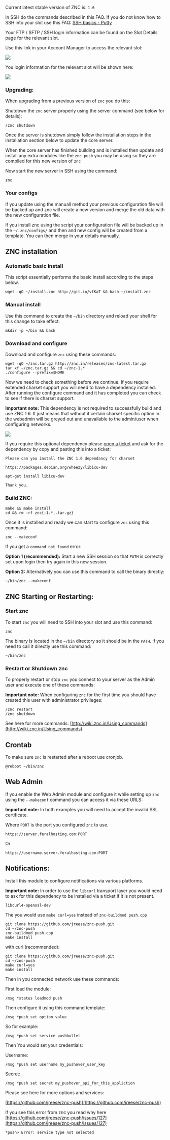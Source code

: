 
Current latest stable version of ZNC is: `1.6`

In SSH do the commands described in this FAQ. If you do not know how to SSH into your slot use this FAQ: [SSH basics - Putty](https://www.feralhosting.com/faq/view?question=12)

Your FTP / SFTP / SSH login information can be found on the Slot Details page for the relevant slot.

Use this link in your Account Manager to access the relevant slot:

![](https://raw.github.com/feralhosting/feralfilehosting/master/Feral%20Wiki/0%20Generic/slot_detail_link.png)

You login information for the relevant slot will be shown here:

![](https://raw.github.com/feralhosting/feralfilehosting/master/Feral%20Wiki/0%20Generic/slot_detail_ssh.png)

### Upgrading:

When upgrading from a previous version of `znc` you do this:

Shutdown the `znc` server properly using the server command (see below for details):

~~~
/znc shutdown
~~~

Once the server is shutdown simply follow the installation steps in the installation section below to update the core server.

When the core server has finished building and is installed then update and install any extra modules like the `znc push` you may be using so they are compiled for this new version of `znc`

Now start the new server in SSH using the command:

~~~
znc
~~~

### Your configs

If you update using the  manuall method your previous configuration file will be backed up and  znc will create a new version and merge the old data with the new configuration file.

If you install znc using the script your configuration file will be backed up in the `~/.znc/configs/` and then and new config will be created from a template. You can then merge in your details manually.

ZNC installation
---

### Automatic basic install

This script essentially performs the basic install according to the steps below.



~~~
wget -qO ~/install.znc http://git.io/vfKaT && bash ~/install.znc
~~~

### Manual install

Use this command to create the `~/bin` directory and reload your shell for this change to take effect.

~~~
mkdir -p ~/bin && bash
~~~

### Download and configure

Download and configure `znc` using these commands:

~~~
wget -qO ~/znc.tar.gz http://znc.in/releases/znc-latest.tar.gz
tar xf ~/znc.tar.gz && cd ~/znc-1.*
./configure --prefix=$HOME
~~~

Now we need to check something before we continue. If you require extended charset support you will need to have a dependency installed. After running the configure command and it has completed you can check to see if there is charset support.

 **Important note:** This dependency is not required to successfully build and use ZNC 1.6. It just means that without it certain charset specific option in the webadmin will be greyed out and unavailable to the admin/user when configuring networks.

![](https://raw.github.com/feralhosting/feralfilehosting/master/Feral%20Wiki/Software/ZNC%20-%20Basic%20Setup/config.png)

If you require this optional dependency please [open a ticket](https://www.feralhosting.com/manager/tickets/new) and ask for the dependency by copy and pasting this into a ticket:

~~~
Please can you install the ZNC 1.6 dependancy for charset

https://packages.debian.org/wheezy/libicu-dev

apt-get install libicu-dev

Thank you.
~~~

### Build ZNC:

~~~
make && make install
cd && rm -rf znc{-1.*,.tar.gz}
~~~

Once it is installed and ready we can start to configure `znc` using this command:

~~~
znc --makeconf
~~~

If you get a `command not found` error:

**Option 1 (recommended):** Start a new SSH session so that `PATH` is correctly set upon login then try again in this new session.

**Option 2:** Alternatively you can use this command to call the binary directly:

~~~
~/bin/znc --makeconf
~~~

ZNC Starting or Restarting:
---

### Start znc

To start `znc` you will need to SSH into your slot and use this command:

~~~
znc
~~~

The binary is located in the `~/bin` directory so it should be in the `PATH`. If you need to call it directly use this command:

~~~
~/bin/znc
~~~

### Restart or Shutdown znc

To properly restart or stop `znc` you connect to your server as the Admin user and execute one of these commands:

 **Important note:** When configuring `znc` for the first time you should have created this user with administrator privileges:

~~~
/znc restart
/znc shutdown
~~~

See here for more commands: [http://wiki.znc.in/Using_commands](http://wiki.znc.in/Using_commands)

Crontab
---

To make sure `znc` is restarted after a reboot use cronjob.

~~~
@reboot ~/bin/znc
~~~

Web Admin
---

If you enable the Web Admin module and configure it while setting up `znc` using the `--makeconf` command you can access it via these URLS:

 **Important note:** In both examples you will need to accept the invalid SSL certificate.

Where `PORT` is the port you configured `znc` to use.

~~~
https://server.feralhosting.com:PORT
~~~

Or

~~~
https://username.server.feralhosting.com:PORT
~~~

Notifications:
---

Install this module to configure notifications via various platforms.

 **Important note:** In order to use the `libcurl` transport layer you would need to ask for this dependency to be installed via a ticket if it is not present.

~~~
libcurl4-openssl-dev
~~~

The you would use `make curl=yes` instead of `znc-buildmod push.cpp`

~~~
git clone https://github.com/jreese/znc-push.git
cd ~/znc-push
znc-buildmod push.cpp
make install
~~~

with curl (recommended):

~~~
git clone https://github.com/jreese/znc-push.git
cd ~/znc-push
make curl=yes
make install
~~~

Then in you connected network use these commands:

First load the module:

~~~
/msg *status loadmod push
~~~

Then configure it using this command template:

~~~
/msg *push set option value
~~~

So for example:

~~~
/msg *push set service pushbullet
~~~

Then You would set your credentials:

Username:

~~~
/msg *push set username my_pushover_user_key
~~~

Secret:

~~~
/msg *push set secret my_pushover_api_for_this_appliction
~~~

Please see here for more options and services:

[https://github.com/jreese/znc-push](https://github.com/jreese/znc-push)

If you see this error from znc you read why here [https://github.com/jreese/znc-push/issues/127](https://github.com/jreese/znc-push/issues/127)

~~~
*push> Error: service type not selected
~~~



